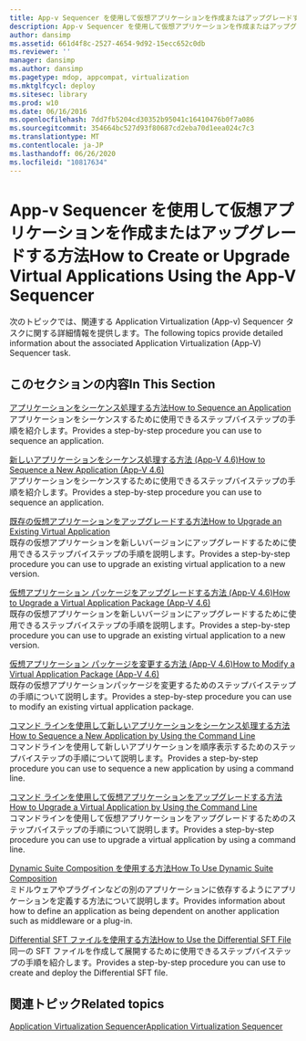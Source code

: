 ```yaml
---
title: App-v Sequencer を使用して仮想アプリケーションを作成またはアップグレードする方法
description: App-v Sequencer を使用して仮想アプリケーションを作成またはアップグレードする方法
author: dansimp
ms.assetid: 661d4f8c-2527-4654-9d92-15ecc652c0db
ms.reviewer: ''
manager: dansimp
ms.author: dansimp
ms.pagetype: mdop, appcompat, virtualization
ms.mktglfcycl: deploy
ms.sitesec: library
ms.prod: w10
ms.date: 06/16/2016
ms.openlocfilehash: 7dd7fb5204cd30352b95041c16410476b0f7a086
ms.sourcegitcommit: 354664bc527d93f80687cd2eba70d1eea024c7c3
ms.translationtype: MT
ms.contentlocale: ja-JP
ms.lasthandoff: 06/26/2020
ms.locfileid: "10817634"
---
```

# <span data-ttu-id="4c18a-103">App-v Sequencer を使用して仮想アプリケーションを作成またはアップグレードする方法</span><span class="sxs-lookup"><span data-stu-id="4c18a-103">How to Create or Upgrade Virtual Applications Using the App-V Sequencer</span></span>


<span data-ttu-id="4c18a-104">次のトピックでは、関連する Application Virtualization (App-v) Sequencer タスクに関する詳細情報を提供します。</span><span class="sxs-lookup"><span data-stu-id="4c18a-104">The following topics provide detailed information about the associated Application Virtualization (App-V) Sequencer task.</span></span>

## <span data-ttu-id="4c18a-105">このセクションの内容</span><span class="sxs-lookup"><span data-stu-id="4c18a-105">In This Section</span></span>


<a href="" id="how-to-sequence-an-application"></a>[<span data-ttu-id="4c18a-106">アプリケーションをシーケンス処理する方法</span><span class="sxs-lookup"><span data-stu-id="4c18a-106">How to Sequence an Application</span></span>](how-to-sequence-an-application.md)  
<span data-ttu-id="4c18a-107">アプリケーションをシーケンスするために使用できるステップバイステップの手順を紹介します。</span><span class="sxs-lookup"><span data-stu-id="4c18a-107">Provides a step-by-step procedure you can use to sequence an application.</span></span>

<a href="" id="how-to-sequence-a-new-application--app-v-4-6-"></a>[<span data-ttu-id="4c18a-108">新しいアプリケーションをシーケンス処理する方法 (App-V 4.6)</span><span class="sxs-lookup"><span data-stu-id="4c18a-108">How to Sequence a New Application (App-V 4.6)</span></span>](how-to-sequence-a-new-application--app-v-46-.md)  
<span data-ttu-id="4c18a-109">アプリケーションをシーケンスするために使用できるステップバイステップの手順を紹介します。</span><span class="sxs-lookup"><span data-stu-id="4c18a-109">Provides a step-by-step procedure you can use to sequence an application.</span></span>

<a href="" id="how-to-upgrade-an-existing-virtual-application"></a>[<span data-ttu-id="4c18a-110">既存の仮想アプリケーションをアップグレードする方法</span><span class="sxs-lookup"><span data-stu-id="4c18a-110">How to Upgrade an Existing Virtual Application</span></span>](how-to-upgrade-an-existing-virtual-application.md)  
<span data-ttu-id="4c18a-111">既存の仮想アプリケーションを新しいバージョンにアップグレードするために使用できるステップバイステップの手順を説明します。</span><span class="sxs-lookup"><span data-stu-id="4c18a-111">Provides a step-by-step procedure you can use to upgrade an existing virtual application to a new version.</span></span>

<a href="" id="how-to-upgrade-a-virtual-application-package--app-v-4-6-"></a>[<span data-ttu-id="4c18a-112">仮想アプリケーション パッケージをアップグレードする方法 (App-V 4.6)</span><span class="sxs-lookup"><span data-stu-id="4c18a-112">How to Upgrade a Virtual Application Package (App-V 4.6)</span></span>](how-to-upgrade-a-virtual-application-package--app-v-46-.md)  
<span data-ttu-id="4c18a-113">既存の仮想アプリケーションを新しいバージョンにアップグレードするために使用できるステップバイステップの手順を説明します。</span><span class="sxs-lookup"><span data-stu-id="4c18a-113">Provides a step-by-step procedure you can use to upgrade an existing virtual application to a new version.</span></span>

<a href="" id="how-to-modify-a-virtual-application-package--app-v-4-6-"></a>[<span data-ttu-id="4c18a-114">仮想アプリケーション パッケージを変更する方法 (App-V 4.6)</span><span class="sxs-lookup"><span data-stu-id="4c18a-114">How to Modify a Virtual Application Package (App-V 4.6)</span></span>](how-to-modify-a-virtual-application-package--app-v-46-.md)  
<span data-ttu-id="4c18a-115">既存の仮想アプリケーションパッケージを変更するためのステップバイステップの手順について説明します。</span><span class="sxs-lookup"><span data-stu-id="4c18a-115">Provides a step-by-step procedure you can use to modify an existing virtual application package.</span></span>

<a href="" id="how-to-sequence-a-new-application-by-using-the-command-line"></a>[<span data-ttu-id="4c18a-116">コマンド ラインを使用して新しいアプリケーションをシーケンス処理する方法</span><span class="sxs-lookup"><span data-stu-id="4c18a-116">How to Sequence a New Application by Using the Command Line</span></span>](how-to-sequence-a-new-application-by-using-the-command-line.md)  
<span data-ttu-id="4c18a-117">コマンドラインを使用して新しいアプリケーションを順序表示するためのステップバイステップの手順について説明します。</span><span class="sxs-lookup"><span data-stu-id="4c18a-117">Provides a step-by-step procedure you can use to sequence a new application by using a command line.</span></span>

<a href="" id="how-to-upgrade-a-virtual-application-by-using-the-command-line"></a>[<span data-ttu-id="4c18a-118">コマンド ラインを使用して仮想アプリケーションをアップグレードする方法</span><span class="sxs-lookup"><span data-stu-id="4c18a-118">How to Upgrade a Virtual Application by Using the Command Line</span></span>](how-to-upgrade-a-virtual-application-by-using-the-command-line.md)  
<span data-ttu-id="4c18a-119">コマンドラインを使用して仮想アプリケーションをアップグレードするためのステップバイステップの手順について説明します。</span><span class="sxs-lookup"><span data-stu-id="4c18a-119">Provides a step-by-step procedure you can use to upgrade a virtual application by using a command line.</span></span>

<a href="" id="how-to-use-dynamic-suite-composition"></a>[<span data-ttu-id="4c18a-120">Dynamic Suite Composition を使用する方法</span><span class="sxs-lookup"><span data-stu-id="4c18a-120">How To Use Dynamic Suite Composition</span></span>](how-to-use-dynamic-suite-composition.md)  
<span data-ttu-id="4c18a-121">ミドルウェアやプラグインなどの別のアプリケーションに依存するようにアプリケーションを定義する方法について説明します。</span><span class="sxs-lookup"><span data-stu-id="4c18a-121">Provides information about how to define an application as being dependent on another application such as middleware or a plug-in.</span></span>

<a href="" id="how-to-use-the-differential-sft-file"></a>[<span data-ttu-id="4c18a-122">Differential SFT ファイルを使用する方法</span><span class="sxs-lookup"><span data-stu-id="4c18a-122">How to Use the Differential SFT File</span></span>](how-to-use-the-differential-sft-file.md)  
<span data-ttu-id="4c18a-123">同一の SFT ファイルを作成して展開するために使用できるステップバイステップの手順を紹介します。</span><span class="sxs-lookup"><span data-stu-id="4c18a-123">Provides a step-by-step procedure you can use to create and deploy the Differential SFT file.</span></span>

## <span data-ttu-id="4c18a-124">関連トピック</span><span class="sxs-lookup"><span data-stu-id="4c18a-124">Related topics</span></span>


[<span data-ttu-id="4c18a-125">Application Virtualization Sequencer</span><span class="sxs-lookup"><span data-stu-id="4c18a-125">Application Virtualization Sequencer</span></span>](application-virtualization-sequencer.md)

 

 





